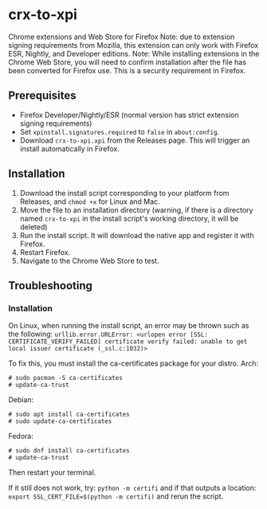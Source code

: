 # crx-to-xpi
Chrome extensions and Web Store for Firefox
Note: due to extension signing requirements from Mozilla, this extension can only work with Firefox ESR, Nightly, and Developer editions.
Note: While installing extensions in the Chrome Web Store, you will need to confirm installation after the file has been converted for Firefox use. This is a security requirement in Firefox.

## Prerequisites
* Firefox Developer/Nightly/ESR (normal version has strict extension signing requirements)
* Set `xpinstall.signatures.required` to `false` in `about:config`.
* Download `crx-to-xpi.xpi` from the Releases page. This will trigger an install automatically in Firefox.

## Installation
1. Download the install script corresponding to your platform from Releases, and `chmod +x` for Linux and Mac.
2. Move the file to an installation directory (warning, if there is a directory named `crx-to-xpi` in the install script's working directory, it will be deleted)
3. Run the install script. It will download the native app and register it with Firefox.
4. Restart Firefox.
5. Navigate to the Chrome Web Store to test.

## Troubleshooting
### Installation
On Linux, when running the install script, an error may be thrown such as the following:
`urllib.error.URLError: <urlopen error [SSL: CERTIFICATE_VERIFY_FAILED] certificate verify failed: unable to get local issuer certificate (_ssl.c:1032)>`

To fix this, you must install the ca-certificates package for your distro.
Arch:
```
# sudo pacman -S ca-certificates
# update-ca-trust
```

Debian: 
```
# sudo apt install ca-certificates
# sudo update-ca-certificates
```
Fedora: 
```
# sudo dnf install ca-certificates
# update-ca-trust
```

Then restart your terminal.

If it still does not work, try: 
`python -m certifi`
and if that outputs a location:
`export SSL_CERT_FILE=$(python -m certifi)`
and rerun the script.